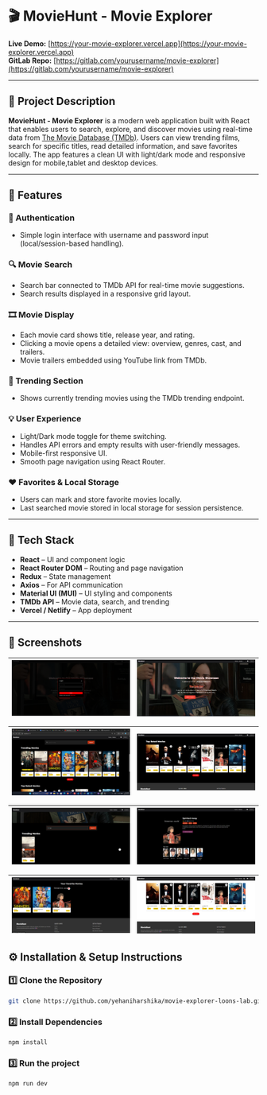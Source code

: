 # 🎬 MovieHunt - Movie Explorer

**Live Demo:** [https://your-movie-explorer.vercel.app](https://your-movie-explorer.vercel.app)  
**GitLab Repo:** [https://gitlab.com/yourusername/movie-explorer](https://gitlab.com/yourusername/movie-explorer)

---

## 📖 Project Description

**MovieHunt - Movie Explorer** is a modern web application built with React that enables users to search, explore, and discover movies using real-time data from [The Movie Database (TMDb)](https://www.themoviedb.org/). Users can view trending films, search for specific titles, read detailed information, and save favorites locally. The app features a clean UI with light/dark mode and responsive design for mobile,tablet and desktop devices.

---

## 🚀 Features

### 🔐 Authentication
- Simple login interface with username and password input (local/session-based handling).

### 🔍 Movie Search
- Search bar connected to TMDb API for real-time movie suggestions.
- Search results displayed in a responsive grid layout.

### 🎞️ Movie Display
- Each movie card shows title, release year, and rating.
- Clicking a movie opens a detailed view: overview, genres, cast, and trailers.
- Movie trailers embedded using YouTube link from TMDb.

### 🌟 Trending Section
- Shows currently trending movies using the TMDb trending endpoint.

### 💡 User Experience
- Light/Dark mode toggle for theme switching.
- Handles API errors and empty results with user-friendly messages.
- Mobile-first responsive UI.
- Smooth page navigation using React Router.

### ❤️ Favorites & Local Storage
- Users can mark and store favorite movies locally.
- Last searched movie stored in local storage for session persistence.

---

## 🧰 Tech Stack

- **React** – UI and component logic  
- **React Router DOM** – Routing and page navigation  
- **Redux** – State management  
- **Axios** – For API communication  
- **Material UI (MUI)** – UI styling and components  
- **TMDb API** – Movie data, search, and trending  
- **Vercel / Netlify** – App deployment  

---

## 📸 Screenshots


| ![Home Page](src/assets/screenshots/login.png) | ![Home Page](src/assets/screenshots/header.png) |
|-------------------------------------------------------|----------------------------------------------------------|


| ![Trending](src/assets/screenshots/trending.png) | ![top rated](src/assets/screenshots/topratedMovie.png) |
|-------------------------------------------------------------|----------------------------------------------------------|


| ![Search](src/assets/screenshots/search.png) | ![Movie Details](src/assets/screenshots/MoviDetails.png) |
|-------------------------------------------------------------|------------------------------------------------------------|


| ![Favorites](src/assets/screenshots/favouriteMovie.png) | ![lightmode](src/assets/screenshots/lightMode.png) |
|-------------------------------------------------------------|----------------------------------------------------------|


## ⚙️ Installation & Setup Instructions

### 1️⃣ Clone the Repository
```sh
git clone https://github.com/yehaniharshika/movie-explorer-loons-lab.git
```

### 2️⃣ Install Dependencies
```sh
npm install
```

### 3️⃣ Run the project
```sh
npm run dev
```